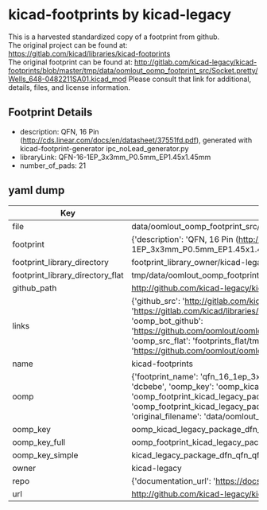 # kicad-footprints by kicad-legacy  
This is a harvested standardized copy of a footprint from github.  
The original project can be found at:  
https://gitlab.com/kicad/libraries/kicad-footprints  
The original footprint can be found at:
http://gitlab.com/kicad-legacy/kicad-footprints/blob/master/tmp/data/oomlout_oomp_footprint_src/Socket.pretty/Wells_648-0482211SA01.kicad_mod
Please consult that link for additional, details, files, and license information.  
## Footprint Details
* description: QFN, 16 Pin (http://cds.linear.com/docs/en/datasheet/37551fd.pdf), generated with kicad-footprint-generator ipc_noLead_generator.py  
* libraryLink: QFN-16-1EP_3x3mm_P0.5mm_EP1.45x1.45mm  
* number_of_pads: 21  
## yaml dump  
| Key | Value |  
| --- | --- |  
| file | data/oomlout_oomp_footprint_src/kicad-footprints/Package_DFN_QFN.pretty/QFN-16-1EP_3x3mm_P0.5mm_EP1.45x1.45mm.kicad_mod |  
| footprint | {'description': 'QFN, 16 Pin (http://cds.linear.com/docs/en/datasheet/37551fd.pdf), generated with kicad-footprint-generator ipc_noLead_generator.py', 'libraryLink': 'QFN-16-1EP_3x3mm_P0.5mm_EP1.45x1.45mm', 'number_of_pads': 21} |  
| footprint_library_directory | footprint_library_owner/kicad-legacy_kicad-footprints |  
| footprint_library_directory_flat | tmp/data/oomlout_oomp_footprint_src/footprints_flat/kicad_legacy_package_dfn_qfn_qfn_16_1ep_3x3mm_p0_5mm_ep1_45x1_45mm/working |  
| github_path | http://github.com/kicad-legacy/kicad-footprints/blob/master/tmp/data/oomlout_oomp_footprint_src/Package_DFN_QFN.pretty/QFN-16-1EP_3x3mm_P0.5mm_EP1.45x1.45mm.kicad_mod |  
| links | {'github_src': 'http://gitlab.com/kicad-legacy/kicad-footprints/blob/master/tmp/data/oomlout_oomp_footprint_src/Socket.pretty/Wells_648-0482211SA01.kicad_mod', 'github_src_repo': 'https://gitlab.com/kicad/libraries/kicad-footprints', 'oomp_bot': 'tmp/data/oomlout_oomp_footprint_src/footprints/kicad_legacy_package_dfn_qfn_qfn_16_1ep_3x3mm_p0_5mm_ep1_45x1_45mm/working', 'oomp_bot_github': 'https://github.com/oomlout/oomlout_oomp_footprint_bot/tree/main/tmp/data/oomlout_oomp_footprint_src/footprints/kicad_legacy_package_dfn_qfn_qfn_16_1ep_3x3mm_p0_5mm_ep1_45x1_45mm/working', 'oomp_src_flat': 'footprints_flat/tmp/data/oomlout_oomp_footprint_src/footprints_flat/kicad_legacy_package_dfn_qfn_qfn_16_1ep_3x3mm_p0_5mm_ep1_45x1_45mm/working', 'oomp_src_flat_github': 'https://github.com/oomlout/oomlout_oomp_footprint_src/tree/main/tmp/data/oomlout_oomp_footprint_src/footprints_flat/kicad_legacy_package_dfn_qfn_qfn_16_1ep_3x3mm_p0_5mm_ep1_45x1_45mm/working'} |  
| name | kicad-footprints |  
| oomp | {'footprint_name': 'qfn_16_1ep_3x3mm_p0_5mm_ep1_45x1_45mm', 'library_name': 'package_dfn_qfn', 'md5': 'dcbebeb9280dd0b74ce6d57b5750d15b', 'md5_10': 'dcbebeb928', 'md5_5': 'dcbeb', 'md5_6': 'dcbebe', 'oomp_key': 'oomp_kicad_legacy_package_dfn_qfn_qfn_16_1ep_3x3mm_p0_5mm_ep1_45x1_45mm', 'oomp_key_extra': 'oomp_footprint_kicad_legacy_package_dfn_qfn_qfn_16_1ep_3x3mm_p0_5mm_ep1_45x1_45mm', 'oomp_key_full': 'oomp_footprint_kicad_legacy_package_dfn_qfn_qfn_16_1ep_3x3mm_p0_5mm_ep1_45x1_45mm_dcbebe', 'oomp_key_simple': 'kicad_legacy_package_dfn_qfn_qfn_16_1ep_3x3mm_p0_5mm_ep1_45x1_45mm', 'original_filename': 'data/oomlout_oomp_footprint_src/kicad-footprints/Package_DFN_QFN.pretty/QFN-16-1EP_3x3mm_P0.5mm_EP1.45x1.45mm.kicad_mod', 'owner_name': 'kicad_legacy'} |  
| oomp_key | oomp_kicad_legacy_package_dfn_qfn_qfn_16_1ep_3x3mm_p0_5mm_ep1_45x1_45mm |  
| oomp_key_full | oomp_footprint_kicad_legacy_package_dfn_qfn_qfn_16_1ep_3x3mm_p0_5mm_ep1_45x1_45mm |  
| oomp_key_simple | kicad_legacy_package_dfn_qfn_qfn_16_1ep_3x3mm_p0_5mm_ep1_45x1_45mm |  
| owner | kicad-legacy |  
| repo | {'documentation_url': 'https://docs.github.com/rest/repos/repos#get-a-repository', 'message': 'Not Found'} |  
| url | http://github.com/kicad-legacy/kicad-footprints |  

